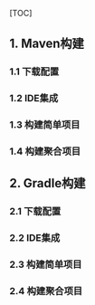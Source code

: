 [TOC]

## 1. Maven构建

### 1.1 下载配置



### 1.2 IDE集成



### 1.3 构建简单项目



### 1.4 构建聚合项目



## 2. Gradle构建

### 2.1 下载配置



### 2.2 IDE集成





### 2.3 构建简单项目



### 2.4 构建聚合项目